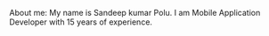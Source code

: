 About me:
My name is Sandeep kumar Polu. I am Mobile Application Developer with 15 years of experience. 
